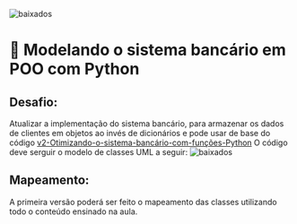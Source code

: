 ![baixados](https://github.com/M3ndezz/Desafio-Criando-um-sistema-bancario-com-Python/assets/121885868/65e45012-e454-4d3f-9e38-1e25dd87413d)
# 🏦 Modelando o sistema bancário em POO com Python

## Desafio:

Atualizar a implementação do sistema bancário, para armazenar os dados de clientes em objetos ao invés de dicionários e pode usar de base do código [v2-Otimizando-o-sistema-bancário-com-funções-Python](https://github.com/M3ndezz/Sistema-bancario-com-Python-DIO/tree/main/v2-Otimizando-o-sistema-banc%C3%A1rio-com-fun%C3%A7%C3%B5es-Python)
O código deve serguir o modelo de classes UML a seguir:
![baixados](https://academiapme-my.sharepoint.com/personal/renato_dio_me/_layouts/15/onedrive.aspx?id=%2Fpersonal%2Frenato%5Fdio%5Fme%2FDocuments%2FDigital%20Innovation%20One%2Fslides%20aulas%20diversas%2FTrilhas%2FPython%20Developer%2FTrilha%20Python%20%2D%20desafio%2Epng&parent=%2Fpersonal%2Frenato%5Fdio%5Fme%2FDocuments%2FDigital%20Innovation%20One%2Fslides%20aulas%20diversas%2FTrilhas%2FPython%20Developer&ga=1)

## Mapeamento:

A primeira versão poderá ser feito o mapeamento das classes utilizando todo o conteúdo ensinado na aula.
